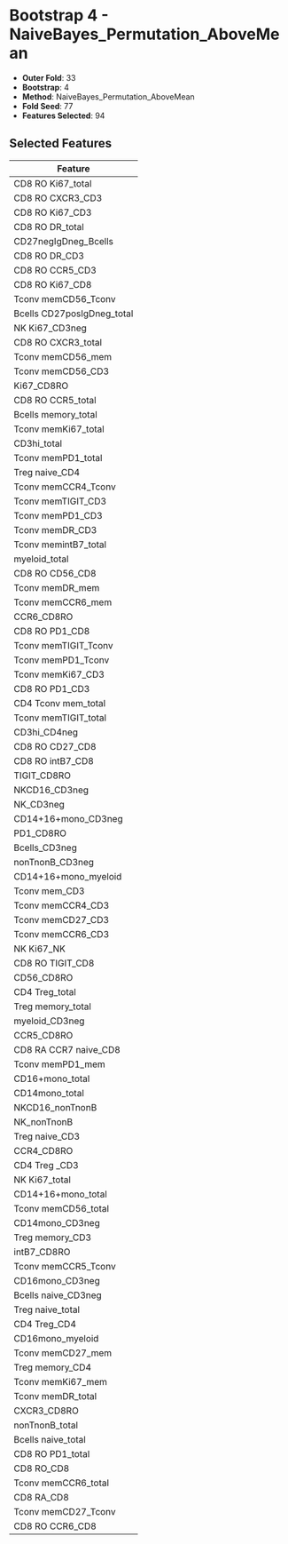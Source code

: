 # Bootstrap 4 - NaiveBayes_Permutation_AboveMean

- **Outer Fold**: 33
- **Bootstrap**: 4
- **Method**: NaiveBayes_Permutation_AboveMean
- **Fold Seed**: 77
- **Features Selected**: 94

## Selected Features

| Feature |
|---------|
| CD8 RO Ki67_total |
| CD8 RO CXCR3_CD3 |
| CD8  RO Ki67_CD3 |
| CD8 RO DR_total |
| CD27negIgDneg_Bcells |
| CD8 RO DR_CD3 |
| CD8 RO CCR5_CD3 |
| CD8 RO Ki67_CD8 |
| Tconv memCD56_Tconv |
| Bcells CD27posIgDneg_total |
| NK Ki67_CD3neg |
| CD8 RO CXCR3_total |
| Tconv memCD56_mem |
| Tconv memCD56_CD3 |
| Ki67_CD8RO |
| CD8 RO CCR5_total |
| Bcells memory_total |
| Tconv memKi67_total |
| CD3hi_total |
| Tconv memPD1_total |
| Treg naive_CD4 |
| Tconv memCCR4_Tconv |
| Tconv memTIGIT_CD3 |
| Tconv memPD1_CD3 |
| Tconv memDR_CD3 |
| Tconv memintB7_total |
| myeloid_total |
| CD8 RO CD56_CD8 |
| Tconv memDR_mem |
| Tconv memCCR6_mem |
| CCR6_CD8RO |
| CD8 RO PD1_CD8 |
| Tconv memTIGIT_Tconv |
| Tconv memPD1_Tconv |
| Tconv memKi67_CD3 |
| CD8 RO PD1_CD3 |
| CD4 Tconv mem_total |
| Tconv memTIGIT_total |
| CD3hi_CD4neg |
| CD8 RO CD27_CD8 |
| CD8 RO intB7_CD8 |
| TIGIT_CD8RO |
| NKCD16_CD3neg |
| NK_CD3neg |
| CD14+16+mono_CD3neg |
| PD1_CD8RO |
| Bcells_CD3neg |
| nonTnonB_CD3neg |
| CD14+16+mono_myeloid |
| Tconv mem_CD3 |
| Tconv memCCR4_CD3 |
| Tconv memCD27_CD3 |
| Tconv memCCR6_CD3 |
| NK Ki67_NK |
| CD8 RO TIGIT_CD8 |
| CD56_CD8RO |
| CD4 Treg_total |
| Treg memory_total |
| myeloid_CD3neg |
| CCR5_CD8RO |
| CD8 RA CCR7 naive_CD8 |
| Tconv memPD1_mem |
| CD16+mono_total |
| CD14mono_total |
| NKCD16_nonTnonB |
| NK_nonTnonB |
| Treg naive_CD3 |
| CCR4_CD8RO |
| CD4 Treg _CD3 |
| NK Ki67_total |
| CD14+16+mono_total |
| Tconv memCD56_total |
| CD14mono_CD3neg |
| Treg memory_CD3 |
| intB7_CD8RO |
| Tconv memCCR5_Tconv |
| CD16mono_CD3neg |
| Bcells naive_CD3neg |
| Treg naive_total |
| CD4 Treg_CD4 |
| CD16mono_myeloid |
| Tconv memCD27_mem |
| Treg memory_CD4 |
| Tconv memKi67_mem |
| Tconv memDR_total |
| CXCR3_CD8RO |
| nonTnonB_total |
| Bcells naive_total |
| CD8 RO PD1_total |
| CD8 RO_CD8 |
| Tconv memCCR6_total |
| CD8 RA_CD8 |
| Tconv memCD27_Tconv |
| CD8 RO CCR6_CD8 |
